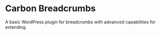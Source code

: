 Carbon Breadcrumbs
==================

A basic WordPress plugin for breadcrumbs with advanced capabilities for extending.


